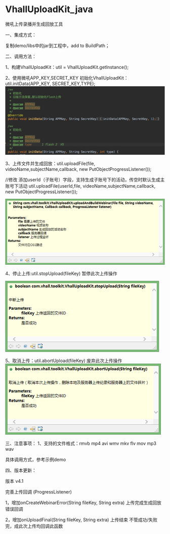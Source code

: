 # VhallUploadKit_java
微吼上传录播并生成回放工具

一、集成方式：

复制demo/libs中的jar到工程中，add to BuildPath；

二、调用方法：

1、构建VhallUploadKit：util = VhallUploadKit.getInstance();

2、使用微吼APP_KEY,SECRET_KEY 初始化VhallUploadKit：util.initData(APP_KEY, SECRET_KEY,TYPE);
![image](https://github.com/vhall/VhallUploadKit_java/blob/master/VhallJavaSDKDemo/screenshots/screenone.png)

3、上传文件并生成回放：util.uploadFile(file, videoName,subjectName,callback, new PutObjectProgressListener());

//修改 添加userId（子账号）字段，支持生成子账号下的活动，传空时默认生成主账号下活动
util.uploadFile(userId,file, videoName,subjectName,callback, new PutObjectProgressListener());

![image](https://github.com/vhall/VhallUploadKit_java/blob/master/VhallJavaSDKDemo/screenshots/screentwo.png)

4、停止上传:util.stopUpload(fileKey) 暂停此次上传操作

![image](https://github.com/vhall/VhallUploadKit_java/blob/master/VhallJavaSDKDemo/screenshots/screenthree.png)

5、取消上传：util.abortUpload(fileKey) 废弃此次上传操作
![image](https://github.com/vhall/VhallUploadKit_java/blob/master/VhallJavaSDKDemo/screenshots/screenfour.png)

三、注意事项：
1、支持的文件格式：rmvb mp4 avi wmv mkv flv mov mp3 wav

具体调用方式，参考示例demo

四、版本更新：

版本 v4.1

完善上传回调  (ProgressListener)

1，增加onCreateWebinarError(String fileKey, String extra) 上传完成生成回放错误回调

2，增加onUploadFinal(String fileKey, String extra) 上传结束  不管成功/失败完，成此次上传均回调此函数
